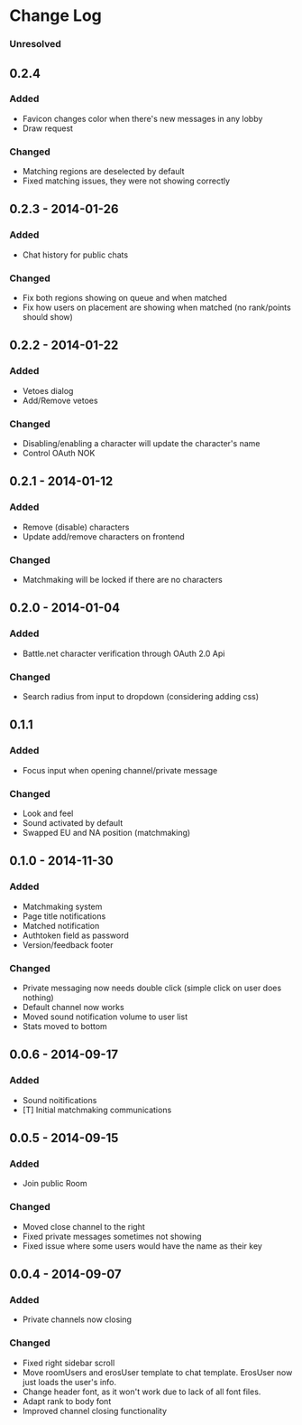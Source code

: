 # Change Log

### Unresolved

## 0.2.4
### Added
- Favicon changes color when there's new messages in any lobby
- Draw request

### Changed
- Matching regions are deselected by default
- Fixed matching issues, they were not showing correctly

## 0.2.3 - 2014-01-26
### Added
- Chat history for public chats

### Changed
- Fix both regions showing on queue and when matched
- Fix how users on placement are showing when matched (no rank/points should show)

## 0.2.2 - 2014-01-22
### Added
- Vetoes dialog
- Add/Remove vetoes

### Changed
- Disabling/enabling a character will update the character's name
- Control OAuth NOK

## 0.2.1 - 2014-01-12
### Added
- Remove (disable) characters
- Update add/remove characters on frontend

### Changed
- Matchmaking will be locked if there are no characters

## 0.2.0 - 2014-01-04
### Added
- Battle.net character verification through OAuth 2.0 Api

### Changed
- Search radius from input to dropdown (considering adding css)

## 0.1.1
### Added
- Focus input when opening channel/private message

### Changed
- Look and feel
- Sound activated by default
- Swapped EU and NA position (matchmaking)

## 0.1.0 - 2014-11-30
### Added 
- Matchmaking system
- Page title notifications
- Matched notification
- Authtoken field as password
- Version/feedback footer

### Changed
- Private messaging now needs double click (simple click on user does nothing)
- Default channel now works
- Moved sound notification volume to user list
- Stats moved to bottom

## 0.0.6 - 2014-09-17
### Added
- Sound noitifications
- [T] Initial matchmaking communications

## 0.0.5 - 2014-09-15
### Added 
- Join public Room

### Changed
- Moved close channel to the right
- Fixed private messages sometimes not showing 
- Fixed issue where some users would have the name as their key

## 0.0.4 - 2014-09-07
### Added
- Private channels now closing

### Changed
- Fixed right sidebar scroll
- Move roomUsers and erosUser template to chat template. ErosUser now just loads the user's info.
- Change header font, as it won't work due to lack of all font files.
- Adapt rank to body font
- Improved channel closing functionality
